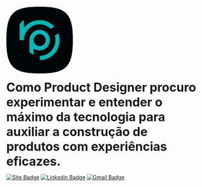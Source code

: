 [![Header](.github/github.svg)](https://rprado.design)

<strong style="font-size: 32px">Como Product Designer procuro experimentar e entender o máximo da tecnologia para auxiliar a construção de produtos com experiências eficazes.</strong>

[![Site Badge](https://img.shields.io/badge/-Portfolio-000507?style=flat-square&labelColor=00B8B8&logo=webflow&logoColor=000507&link=https://rprado.design)](https://rprado.design)
[![Linkedin Badge](https://img.shields.io/badge/-Rafael%20Prado-000507?style=flat-square&labelColor=00B8B8&logo=Linkedin&logoColor=000507&link=https://www.linkedin.com/in/rpradosilva/)](https://www.linkedin.com/in/rpradosilva/)
[![Gmail Badge](https://img.shields.io/badge/-contato@rprado.design-000507?style=flat-square&labelColor=00B8B8&logo=gmail&logoColor=000507&link=mailto:contato@rprado.design)](mailto:contato@rprado.design)
